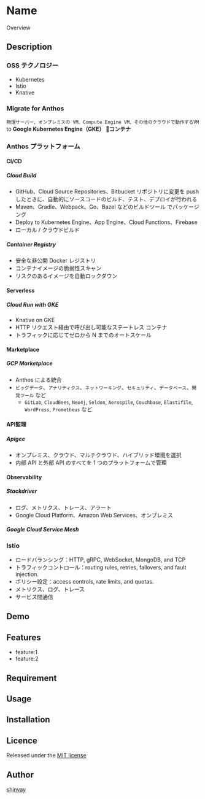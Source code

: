 # Name

Overview

## Description
### OSS テクノロジー
- Kubernetes
- Istio
- Knative

### Migrate for Anthos
`物理サーバー、オンプレミスの VM、Compute Engine VM、その他のクラウドで動作するVM` to **Google Kubernetes Engine（GKE） コンテナ**

### Anthos プラットフォーム
#### CI/CD
##### Cloud Build
- GitHub、Cloud Source Repositories、Bitbucket リポジトリに変更を push したときに、自動的にソースコードのビルド、テスト、デプロイが行われる
- Maven、Gradle、Webpack、Go、Bazel などのビルドツール でパッケージング
- Deploy to Kubernetes Engine、App Engine、Cloud Functions、Firebase
- ローカル / クラウドビルド

##### Container Registry
- 安全な非公開 Docker レジストリ
- コンテナイメージの脆弱性スキャン
- リスクのあるイメージを自動ロックダウン

#### Serverless
##### Cloud Run with GKE
- Knative on GKE
- HTTP リクエスト経由で呼び出し可能なステートレス コンテナ
- トラフィックに応じてゼロから N までのオートスケール

#### Marketplace
##### GCP Marketplace
- Anthos による統合
- `ビッグデータ`、`アナリティクス`、`ネットワーキング`、`セキュリティ`、`データベース`、`開発ツール` など
  - `GitLab`, `CloudBees`, `Neo4j`, `Seldon`, `Aerospile`, `Couchbase`, `Elastifile`, `WordPress`, `Prometheus` など

#### API監理
##### Apigee
- オンプレミス、クラウド、マルチクラウド、ハイブリッド環境を選択
- 内部 API と外部 API のすべてを 1 つのプラットフォームで管理

#### Observability
##### Stackdriver
- ログ、メトリクス、トレース、アラート
- Google Cloud Platform、Amazon Web Services、オンプレミス

##### Google Cloud Service Mesh

### Istio
- ロードバランシング：HTTP, gRPC, WebSocket, MongoDB, and TCP
- トラフィックコントロール：routing rules, retries, failovers, and fault injection.
- ポリシー設定：access controls, rate limits, and quotas.
- メトリクス、ログ、トレース
- サービス間通信


## Demo

## Features

- feature:1
- feature:2

## Requirement

## Usage

## Installation

## Licence

Released under the [MIT license](https://gist.githubusercontent.com/shinyay/56e54ee4c0e22db8211e05e70a63247e/raw/34c6fdd50d54aa8e23560c296424aeb61599aa71/LICENSE)

## Author

[shinyay](https://github.com/shinyay)
